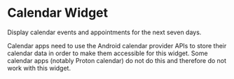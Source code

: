 # Calendar Widget

Display calendar events and appointments for the next seven days.

Calendar apps need to use the Android calendar provider APIs to store their calendar data in order to make them accessible for this widget. Some calendar apps (notably Proton calendar) do not do this and therefore do not work with this widget.
